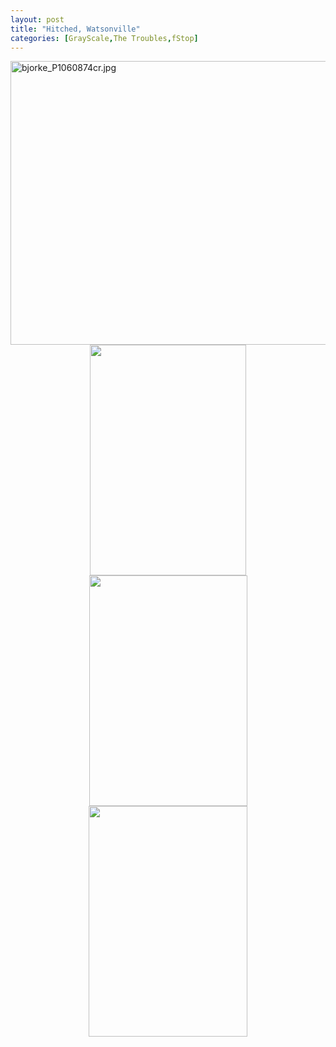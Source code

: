 ```yaml
---
layout: post
title: "Hitched, Watsonville"
categories: [GrayScale,The Troubles,fStop]
---
```

<img alt="bjorke_P1060874cr.jpg" src="http://www.botzilla.com/blog/pix2009/bjorke_P1060874cr.jpg" width="807" height="454" border="0" />



<center><img src="http://www.botzilla.com/photo/Fam/rebWrapWeb.jpg" width=250 height=369> <img src="http://www.botzilla.com/photo/Fam/bjorke_swanx.jpg" width=253 height=369> <img src="http://www.botzilla.com/photo/Fam/steps.jpg" width=254 height=369></center>
